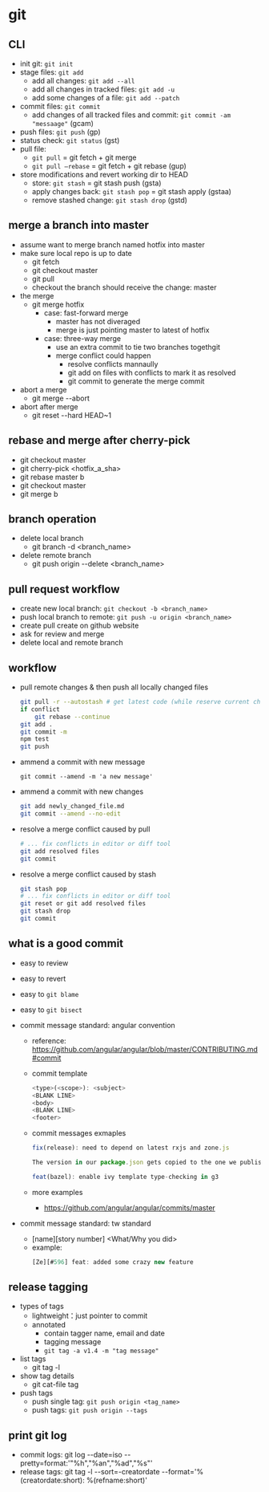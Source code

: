 # git

## CLI
- init git: `git init`
- stage files: `git add`
	- add all changes: `git add --all`
	- add all changes in tracked files: `git add -u`
	- add some changes of a file: `git add --patch`
- commit files: `git commit`
	- add changes of all tracked files and commit: `git commit -am "messaage"` (gcam)
- push files: `git push` (gp)
- status check: `git status` (gst)
- pull file: 
	- `git pull` = git fetch + git merge
	- `git pull –rebase` = git fetch + git rebase (gup)
- store modifications and revert working dir to HEAD
	- store: `git stash` = git stash push (gsta)
	- apply changes back: `git stash pop` = git stash apply (gstaa)
	- remove stashed change: `git stash drop` (gstd)


## merge a branch into master
- assume want to merge branch named hotfix into master
- make sure local repo is up to date
	- git fetch
	- git checkout master
	- git pull
	- checkout the branch should receive the change: master
- the merge
	- git merge hotfix
		- case: fast-forward merge
			- master has not diveraged
			- merge is just pointing master to latest of hotfix
		- case: three-way merge
			- use an extra commit to tie two branches togethgit
			- merge conflict could happen
				- resolve conflicts mannaully
				- git add on files with conflicts to mark it as resolved
				- git commit to generate the merge commit
- abort a merge
	- git merge --abort
- abort after merge
	- git reset --hard HEAD~1

## rebase and merge after cherry-pick
- git checkout master
- git cherry-pick <hotfix_a_sha>
- git rebase master b
- git checkout master
- git merge b

## branch operation
- delete local branch
	- git branch -d <branch_name>
- delete remote branch
	- git push origin --delete <branch_name>


## pull request workflow
- create new local branch: `git checkout -b <branch_name>`
- push local branch to remote: `git push -u origin <branch_name>`
- create pull create on github website
- ask for review and merge
- delete local and remote branch


## workflow
- pull remote changes & then push all locally changed files
	```sh
	git pull -r --autostash # get latest code (while reserve current change)
	if conflict
		git rebase --continue
	git add .
	git commit -m
	npm test
	git push
	```
- ammend a commit with new message
	```
	git commit --amend -m 'a new message'
	```
- ammend a commit with new changes
	```sh
	git add newly_changed_file.md
	git commit --amend --no-edit
	```
- resolve a merge conflict caused by pull
	```sh
	# ... fix conflicts in editor or diff tool
	git add resolved files
	git commit
	```
- resolve a merge conflict caused by stash
	```sh
	git stash pop
	# ... fix conflicts in editor or diff tool
	git reset or git add resolved files
	git stash drop
	git commit
	```


## what is a good commit
- easy to review
- easy to revert
- easy to `git blame`
- easy to `git bisect`


- commit message standard: angular convention
  - reference: https://github.com/angular/angular/blob/master/CONTRIBUTING.md#commit
  - commit template
    ```js
    <type>(<scope>): <subject>
    <BLANK LINE>
    <body>
    <BLANK LINE>
    <footer>
    ```
  - commit messages exmaples
    ```js
    fix(release): need to depend on latest rxjs and zone.js

    The version in our package.json gets copied to the one we publish, and users need the latest of these.
    ```

    ```js
    feat(bazel): enable ivy template type-checking in g3
    ```
  - more examples
    - https://github.com/angular/angular/commits/master

- commit message standard: tw standard
  - [name][story number] <What/Why you did>
  - example:
    ```js
    [Ze][#596] feat: added some crazy new feature
    ```


## release tagging
- types of tags
	- lightweight：just pointer to commit
	- annotated
		- contain tagger name, email and date
		- tagging message
		- `git tag -a v1.4 -m "tag message"`
- list tags
	- git tag -l
- show tag details
	- git cat-file tag <tagname>
- push tags
	- push single tag: `git push origin <tag_name>`
	- push tags: `git push origin --tags`


## print git log
- commit logs: git log --date=iso --pretty=format:'"%h","%an","%ad","%s"'
- release tags: git tag -l --sort=-creatordate --format='%(creatordate:short):  %(refname:short)'